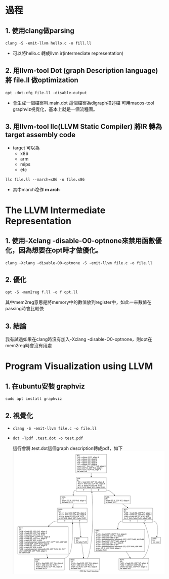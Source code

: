 # 過程
## 1. 使用clang做parsing

```
clang -S -emit-llvm hello.c -o fill.ll
```
- 可以將hello.c 轉成llvm ir(intermediate representation)

## 2. 用llvm-tool **Dot (graph Description language)** 將 file.ll 做optimization
```
opt -dot-cfg file.ll -disable-output
```
- 會生成一個檔案叫.main.dot 這個檔案為digraph描述檔 可用macos-tool graphviz視覺化，基本上就是一個流程圖。

## 3. 用llvm-tool llc(LLVM Static Compiler) 將IR 轉為 target assembly code
* target 可以為
    * x86
    * arm
    * mips
    * etc
```
llc file.ll --march=x86 -o file.x86
```
- 其中march唸作 **m arch**



# The LLVM Intermediate Representation
## 1. 使用-Xclang -disable-O0-optnone來禁用函數優化，因為想要在opt時才做優化。
```
clang -Xclang -disable-O0-optnone -S -emit-llvm file.c -o file.ll
```
## 2. 優化
```
opt -S -mem2reg f.ll -o f opt.ll
```
其中mem2reg意思是將memory中的數值放到register中，如此一來數值在passing時會比較快

## 3. 結論
我有試過如果在clang時沒有加入-Xclang -disable-O0-optnone，則opt在mem2reg時會沒有用處

# Program Visualization using LLVM
## 1. 在ubuntu安裝 **graphviz**
```
sudo apt install graphviz
```
## 2. 視覺化
-
    ```
    clang -S -emit-llvm file.c -o file.ll
    ```
-
    ```
    dot -Tpdf .test.dot -o test.pdf
    ```
    這行會將.test.dot這個graph description轉成pdf，如下
    ![alt text](./source/ll.png "Title")





